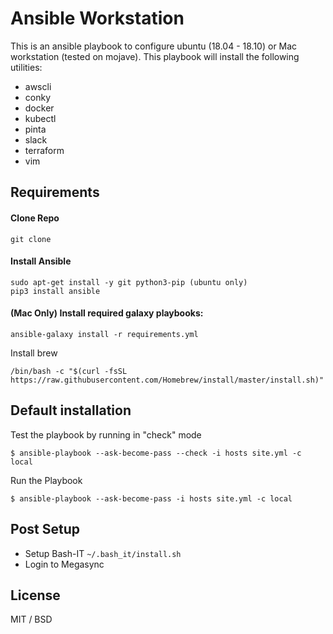 Ansible Workstation
=======================

This is an ansible playbook to configure ubuntu (18.04 - 18.10) or Mac workstation (tested on mojave).
This playbook will install the following utilities:

  - awscli                                                            
  - conky                                                             
  - docker                                                            
  - kubectl                                                           
  - pinta                                                             
  - slack                                                             
  - terraform                                                         
  - vim                                                               


Requirements
-----------

#### Clone Repo

```
git clone 
```

#### Install Ansible

```
sudo apt-get install -y git python3-pip (ubuntu only)
pip3 install ansible

```

#### (Mac Only) Install required galaxy playbooks:

```
ansible-galaxy install -r requirements.yml
```

Install brew

```
/bin/bash -c "$(curl -fsSL https://raw.githubusercontent.com/Homebrew/install/master/install.sh)"
```

Default installation
--------------------

Test the playbook by running in "check" mode

```
$ ansible-playbook --ask-become-pass --check -i hosts site.yml -c local
```

Run the Playbook

```
$ ansible-playbook --ask-become-pass -i hosts site.yml -c local
```

Post Setup
----------

 * Setup Bash-IT `~/.bash_it/install.sh`
 * Login to Megasync


License
-------

MIT / BSD
